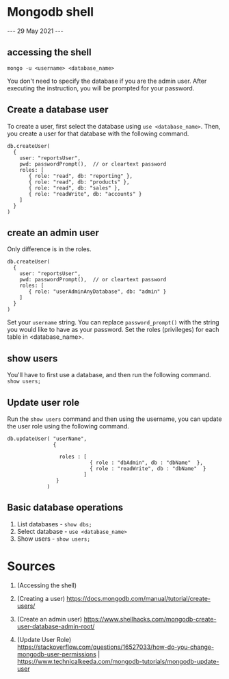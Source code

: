 # Mongodb shell
--- 29 May 2021 ---

## accessing the shell

`mongo -u <username> <database_name>`

You don't need to specify the database if you are the admin user. After executing 
the instruction, you will be prompted for your password.

## Create a database user

To create a user, first select the database using `use <database_name>`. Then, you 
create a user for that database with the following command.

```
db.createUser(
  {
    user: "reportsUser",
    pwd: passwordPrompt(),  // or cleartext password
    roles: [
       { role: "read", db: "reporting" },
       { role: "read", db: "products" },
       { role: "read", db: "sales" },
       { role: "readWrite", db: "accounts" }
    ]
  }
)
```

## create an admin user

Only difference is in the roles.

```
db.createUser(
  {
    user: "reportsUser",
    pwd: passwordPrompt(),  // or cleartext password
    roles: [
       { role: "userAdminAnyDatabase", db: "admin" }
    ]
  }
)
```

Set your `username` string. You can replace `password_prompt()` with the string you 
would like to have as your password. Set the roles (privileges) for each table in 
<database_name>.

## show users

You'll have to first use a database, and then run the following command.
`show users;`

## Update user role

Run the `show users` command and then using the username, you can update the user 
role using the following command.

```
db.updateUser( "userName",
               {

                 roles : [
                           { role : "dbAdmin", db : "dbName"  },
                           { role : "readWrite", db : "dbName"  }
                         ]
                }
             )
```



## Basic database operations

1. List databases - `show dbs;`
1. Select database - `use <database_name>`
1. Show users - `show users;`


# Sources

1. (Accessing the shell)

1. (Creating a user) https://docs.mongodb.com/manual/tutorial/create-users/

1. (Create an admin user) https://www.shellhacks.com/mongodb-create-user-database-admin-root/

1. (Update User Role) https://stackoverflow.com/questions/16527033/how-do-you-change-mongodb-user-permissions | https://www.technicalkeeda.com/mongodb-tutorials/mongodb-update-user